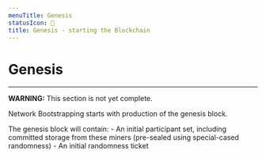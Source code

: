 ```yaml
---
menuTitle: Genesis
statusIcon: 🔁
title: Genesis - starting the Blockchain
---
```


# Genesis
---

**WARNING:** This section is not yet complete.

Network Bootstrapping starts with production of the genesis block. 

The genesis block will contain:
    - An initial participant set, including committed storage from these miners (pre-sealed using special-cased randomness)
    - An initial randomness ticket